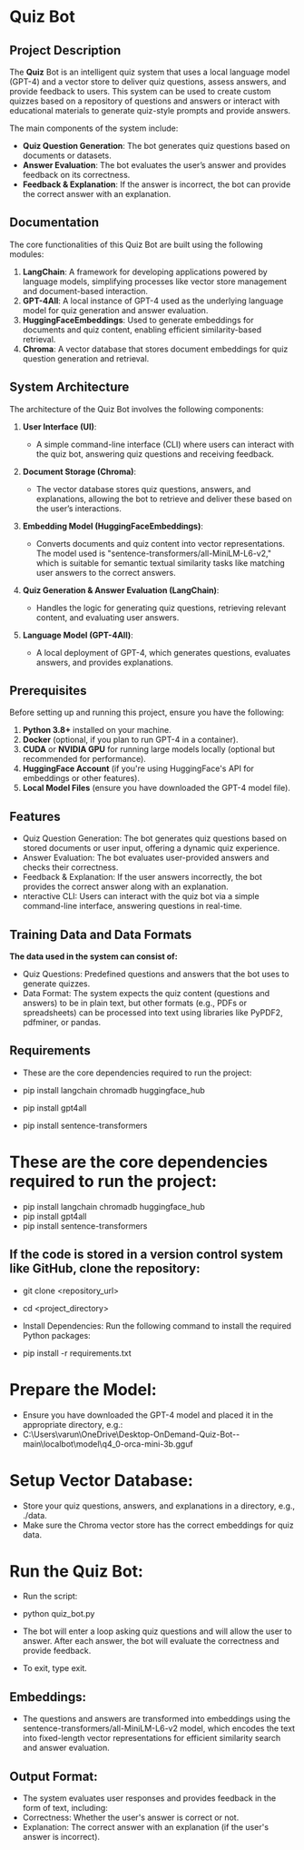 # Quiz Bot

## Project Description
The <b>Quiz</b> Bot is an intelligent quiz system that uses a local language model (GPT-4) and a vector store to deliver quiz questions, assess answers, and provide feedback to users. This system can be used to create custom quizzes based on a repository of questions and answers or interact with educational materials to generate quiz-style prompts and provide answers.

The main components of the system include:
- **Quiz Question Generation**: The bot generates quiz questions based on documents or datasets.
- **Answer Evaluation**: The bot evaluates the user’s answer and provides feedback on its correctness.
- **Feedback & Explanation**: If the answer is incorrect, the bot can provide the correct answer with an explanation.

## Documentation

The core functionalities of this Quiz Bot are built using the following modules:
1. **LangChain**: A framework for developing applications powered by language models, simplifying processes like vector store management and document-based interaction.
2. **GPT-4All**: A local instance of GPT-4 used as the underlying language model for quiz generation and answer evaluation.
3. **HuggingFaceEmbeddings**: Used to generate embeddings for documents and quiz content, enabling efficient similarity-based retrieval.
4. **Chroma**: A vector database that stores document embeddings for quiz question generation and retrieval.

## System Architecture

The architecture of the  Quiz Bot involves the following components:
1. **User Interface (UI)**:
   - A simple command-line interface (CLI) where users can interact with the quiz bot, answering quiz questions and receiving feedback.

2. **Document Storage (Chroma)**:
   - The vector database stores quiz questions, answers, and explanations, allowing the bot to retrieve and deliver these based on the user’s interactions.

3. **Embedding Model (HuggingFaceEmbeddings)**:
   - Converts documents and quiz content into vector representations. The model used is "sentence-transformers/all-MiniLM-L6-v2," which is suitable for semantic textual similarity tasks like matching user answers to the correct answers.

4. **Quiz Generation & Answer Evaluation (LangChain)**:
   - Handles the logic for generating quiz questions, retrieving relevant content, and evaluating user answers.

5. **Language Model (GPT-4All)**:
   - A local deployment of GPT-4, which generates questions, evaluates answers, and provides explanations.

## Prerequisites

Before setting up and running this project, ensure you have the following:
1. **Python 3.8+** installed on your machine.
2. **Docker** (optional, if you plan to run GPT-4 in a container).
3. **CUDA** or **NVIDIA GPU** for running large models locally (optional but recommended for performance).
4. **HuggingFace Account** (if you're using HuggingFace's API for embeddings or other features).
5. **Local Model Files** (ensure you have downloaded the GPT-4 model file).

## Features
- Quiz Question Generation: The bot generates quiz questions based on stored documents or user input, offering a dynamic quiz experience.
- Answer Evaluation: The bot evaluates user-provided answers and checks their correctness.
- Feedback & Explanation: If the user answers incorrectly, the bot provides the correct answer along with an explanation.
- nteractive CLI: Users can interact with the quiz bot via a simple command-line interface, answering questions in real-time.

## Training Data and Data Formats
**The data used in the system can consist of:**

- Quiz Questions: Predefined questions and answers that the bot uses to generate quizzes.
- Data Format: The system expects the quiz content (questions and answers) to be in plain text, but other formats (e.g., PDFs or spreadsheets) can be processed into text using libraries like PyPDF2, pdfminer, or pandas.

## Requirements
- These are the core dependencies required to run the project:

- pip install langchain chromadb huggingface_hub
- pip install gpt4all
- pip install sentence-transformers

# These are the core dependencies required to run the project:

- pip install langchain chromadb huggingface_hub
- pip install gpt4all
- pip install sentence-transformers

## If the code is stored in a version control system like GitHub, clone the repository:

- git clone <repository_url>
- cd <project_directory>
- Install Dependencies: Run the following command to install the required Python packages:


- pip install -r requirements.txt
# Prepare the Model:

- Ensure you have downloaded the GPT-4 model and placed it in the appropriate directory, e.g.:
- C:\Users\varun\OneDrive\Desktop\-OnDemand-Quiz-Bot--main\localbot\model\q4_0-orca-mini-3b.gguf
# Setup Vector Database:

- Store your quiz questions, answers, and explanations in a directory, e.g., ./data.
- Make sure the Chroma vector store has the correct embeddings for quiz data.
# Run the Quiz Bot: 
- Run the script:

- python quiz_bot.py
- The bot will enter a loop asking quiz questions and will allow the user to answer. After each answer, the bot will evaluate the correctness and provide feedback.
- To exit, type exit.

## Embeddings:

- The questions and answers are transformed into embeddings using the sentence-transformers/all-MiniLM-L6-v2 model, which encodes the text into fixed-length vector representations for efficient similarity search and answer evaluation.

## Output Format:

- The system evaluates user responses and provides feedback in the form of text, including:
- Correctness: Whether the user's answer is correct or not.
- Explanation: The correct answer with an explanation (if the user's answer is incorrect).
